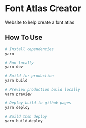 # Font Atlas Creator

Website to help create a font atlas

## How To Use

```bash
# Install dependencies
yarn

# Run locally
yarn dev

# Build for production
yarn build

# Preview production build locally
yarn preview

# Deploy build to github pages
yarn deploy

# Build then deploy
yarn build-deploy
```
